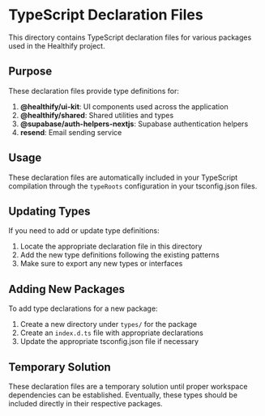 # TypeScript Declaration Files

This directory contains TypeScript declaration files for various packages used in the Healthify project.

## Purpose

These declaration files provide type definitions for:

1. **@healthify/ui-kit**: UI components used across the application
2. **@healthify/shared**: Shared utilities and types
3. **@supabase/auth-helpers-nextjs**: Supabase authentication helpers
4. **resend**: Email sending service

## Usage

These declaration files are automatically included in your TypeScript compilation through the `typeRoots` configuration in your tsconfig.json files.

## Updating Types

If you need to add or update type definitions:

1. Locate the appropriate declaration file in this directory
2. Add the new type definitions following the existing patterns
3. Make sure to export any new types or interfaces

## Adding New Packages

To add type declarations for a new package:

1. Create a new directory under `types/` for the package
2. Create an `index.d.ts` file with appropriate declarations
3. Update the appropriate tsconfig.json file if necessary

## Temporary Solution

These declaration files are a temporary solution until proper workspace dependencies can be established. Eventually, these types should be included directly in their respective packages.
